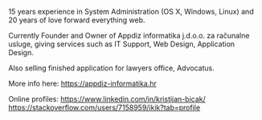  15 years experience in System Administration (OS X, Windows, Linux) and 20 years of love forward everything web. 

Currently Founder and Owner of Appdiz informatika j.d.o.o. za računalne usluge, giving services such as IT Support, Web Design, Application Design. 

Also selling finished application for lawyers office, Advocatus. 

More info here:
https://appdiz-informatika.hr 

Online profiles: 
https://www.linkedin.com/in/kristijan-bicak/
https://stackoverflow.com/users/7158959/ikik?tab=profile
